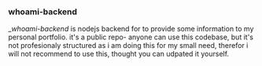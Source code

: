 ### whoami-backend

_*whoami-backend* is nodejs backend for to provide some information to my personal portfolio. it's a public repo- anyone can use this codebase, but it's not profesionaly structured as i am doing this for my small need, therefor i will not recommend to use this, thought you can udpated it yourself.
